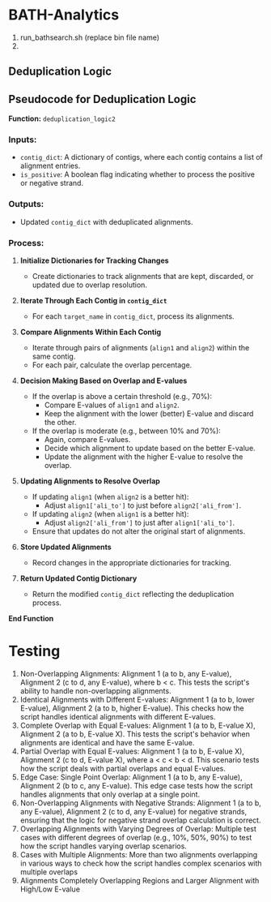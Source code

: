 # BATH-Analytics

1. run_bathsearch.sh (replace bin file name)
2. 

## Deduplication Logic

## Pseudocode for Deduplication Logic

**Function:** `deduplication_logic2`

### Inputs:
- `contig_dict`: A dictionary of contigs, where each contig contains a list of alignment entries.
- `is_positive`: A boolean flag indicating whether to process the positive or negative strand.

### Outputs:
- Updated `contig_dict` with deduplicated alignments.

### Process:

1. **Initialize Dictionaries for Tracking Changes**
   - Create dictionaries to track alignments that are kept, discarded, or updated due to overlap resolution.

2. **Iterate Through Each Contig in `contig_dict`**
   - For each `target_name` in `contig_dict`, process its alignments.

3. **Compare Alignments Within Each Contig**
   - Iterate through pairs of alignments (`align1` and `align2`) within the same contig.
   - For each pair, calculate the overlap percentage.

4. **Decision Making Based on Overlap and E-values**
   - If the overlap is above a certain threshold (e.g., 70%):
     - Compare E-values of `align1` and `align2`.
     - Keep the alignment with the lower (better) E-value and discard the other.
   - If the overlap is moderate (e.g., between 10% and 70%):
     - Again, compare E-values.
     - Decide which alignment to update based on the better E-value.
     - Update the alignment with the higher E-value to resolve the overlap.

5. **Updating Alignments to Resolve Overlap**
   - If updating `align1` (when `align2` is a better hit):
     - Adjust `align1['ali_to']` to just before `align2['ali_from']`.
   - If updating `align2` (when `align1` is a better hit):
     - Adjust `align2['ali_from']` to just after `align1['ali_to']`.
   - Ensure that updates do not alter the original start of alignments.

6. **Store Updated Alignments**
   - Record changes in the appropriate dictionaries for tracking.

7. **Return Updated Contig Dictionary**
   - Return the modified `contig_dict` reflecting the deduplication process.

**End Function**


# Testing

1. Non-Overlapping Alignments: Alignment 1 (a to b, any E-value), Alignment 2 (c to d, any E-value), where b < c. This tests the script's ability to handle non-overlapping alignments.
3. Identical Alignments with Different E-values: Alignment 1 (a to b, lower E-value), Alignment 2 (a to b, higher E-value). This checks how the script handles identical alignments with different E-values.
4. Complete Overlap with Equal E-values: Alignment 1 (a to b, E-value X), Alignment 2 (a to b, E-value X). This tests the script's behavior when alignments are identical and have the same E-value.
5. Partial Overlap with Equal E-values: Alignment 1 (a to b, E-value X), Alignment 2 (c to d, E-value X), where a < c < b < d. This scenario tests how the script deals with partial overlaps and equal E-values.
6. Edge Case: Single Point Overlap: Alignment 1 (a to b, any E-value), Alignment 2 (b to c, any E-value). This edge case tests how the script handles alignments that only overlap at a single point.
7. Non-Overlapping Alignments with Negative Strands: Alignment 1 (a to b, any E-value), Alignment 2 (c to d, any E-value) for negative strands, ensuring that the logic for negative strand overlap calculation is correct.
8. Overlapping Alignments with Varying Degrees of Overlap: Multiple test cases with different degrees of overlap (e.g., 10%, 50%, 90%) to test how the script handles varying overlap scenarios.
9. Cases with Multiple Alignments: More than two alignments overlapping in various ways to check how the script handles complex scenarios with multiple overlaps
10. Alignments Completely Overlapping Regions and Larger Alignment with High/Low E-value
